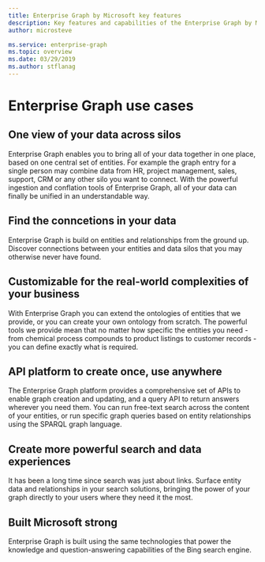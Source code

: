 ```yaml
---
title: Enterprise Graph by Microsoft key features 
description: Key features and capabilities of the Enterprise Graph by Microsoft
author: microsteve

ms.service: enterprise-graph
ms.topic: overview
ms.date: 03/29/2019
ms.author: stflanag
---
```


# Enterprise Graph use cases

## One view of your data across silos
Enterprise Graph enables you to bring all of your data together in one place, based on one central set of entities. For example the graph entry for a single person may combine data from HR, project management, sales, support, CRM or any other silo you want to connect. With the powerful ingestion and conflation tools of Enterprise Graph, all of your data can finally be unified in an understandable way.

## Find the conncetions in your data
Enterprise Graph is build on entities and relationships from the ground up. Discover connections between your entities and data silos that you may otherwise never have found.

## Customizable for the real-world complexities of your business
With Enterprise Graph you can extend the ontologies of entities that we provide, or you can create your own ontology from scratch. The powerful tools we provide mean that no matter how specific the entities you need - from chemical process compounds to product listings to customer records - you can define exactly what is required.

## API platform to create once, use anywhere
The Enterprise Graph platform provides a comprehensive set of APIs to enable graph creation and updating, and a query API to return answers wherever you need them. You can run free-text search across the content of your entities, or run specific graph queries based on entity relationships using the SPARQL graph language.

## Create more powerful search and data experiences
It has been a long time since search was just about links. Surface entity data and relationships in your search solutions, bringing the power of your graph directly to your users where they need it the most.

## Built Microsoft strong
Enterprise Graph is built using the same technologies that power the knowledge and question-answering capabilities of the Bing search engine.

